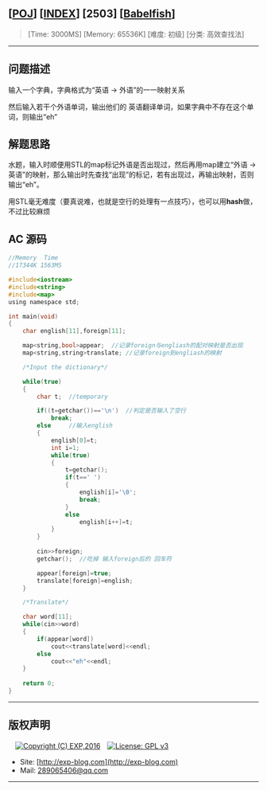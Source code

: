 ## [[POJ](http://poj.org/)] [[INDEX](https://github.com/lyy289065406/POJ-Solving-Reports)] [2503] [[Babelfish](http://poj.org/problem?id=2503)]

> [Time: 3000MS] [Memory: 65536K] [难度: 初级] [分类: 高效查找法]

------

## 问题描述

输入一个字典，字典格式为“英语 -> 外语”的一一映射关系

然后输入若干个外语单词，输出他们的 英语翻译单词，如果字典中不存在这个单词，则输出“eh”


## 解题思路

水题，输入时顺便用STL的map标记外语是否出现过，然后再用map建立“外语 -> 英语”的映射，那么输出时先查找“出现”的标记，若有出现过，再输出映射，否则输出“eh”。

用STL毫无难度（要真说难，也就是空行的处理有一点技巧），也可以用**hash**做，不过比较麻烦


## AC 源码


```c
//Memory  Time
//17344K 1563MS 

#include<iostream>
#include<string>
#include<map>
using namespace std;

int main(void)
{
	char english[11],foreign[11];

	map<string,bool>appear;  //记录foreign与engliash的配对映射是否出现
	map<string,string>translate; //记录foreign到engliash的映射

	/*Input the dictionary*/

	while(true)
	{
		char t;  //temporary

		if((t=getchar())=='\n')  //判定是否输入了空行
			break;
		else     //输入english
		{
			english[0]=t;
			int i=1;
			while(true)
			{
				t=getchar();
				if(t==' ')
				{
					english[i]='\0';
					break;
				}
				else
					english[i++]=t;
			}
		}
		
		cin>>foreign;
		getchar();  //吃掉 输入foreign后的 回车符

		appear[foreign]=true;
		translate[foreign]=english;
	}

	/*Translate*/

	char word[11];
	while(cin>>word)
	{
		if(appear[word])
			cout<<translate[word]<<endl;
		else
			cout<<"eh"<<endl;
	}
	
	return 0;
}
```

------

## 版权声明

　[![Copyright (C) EXP,2016](https://img.shields.io/badge/Copyright%20(C)-EXP%202016-blue.svg)](http://exp-blog.com)　[![License: GPL v3](https://img.shields.io/badge/License-GPL%20v3-blue.svg)](https://www.gnu.org/licenses/gpl-3.0)
  

- Site: [http://exp-blog.com](http://exp-blog.com) 
- Mail: <a href="mailto:289065406@qq.com?subject=[EXP's Github]%20Your%20Question%20（请写下您的疑问）&amp;body=What%20can%20I%20help%20you?%20（需要我提供什么帮助吗？）">289065406@qq.com</a>


------
